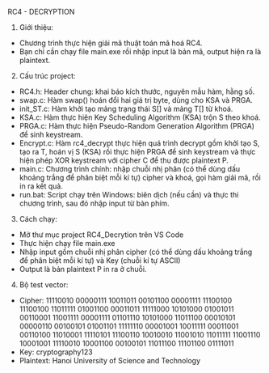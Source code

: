 RC4 - DECRYPTION
1. Giới thiệu:
- Chương trình thực hiện giải mã thuật toán mã hoá RC4.
- Bạn chỉ cần chạy file main.exe rồi nhập input là bản mã, output hiện ra là plaintext.
2. Cấu trúc project:
- RC4.h: Header chung: khai báo kích thước, nguyên mẫu hàm, hằng số.
- swap.c: Hàm swap() hoán đổi hai giá trị byte, dùng cho KSA và PRGA.
- init_ST.c: Hàm khởi tạo mảng trạng thái S[] và mảng T[] từ khoá.
- KSA.c: Hàm thực hiện Key Scheduling Algorithm (KSA) trộn S theo khoá.
- PRGA.c: Hàm thực hiện Pseudo-Random Generation Algorithm (PRGA) để sinh keystream.
- Encrypt.c: Hàm rc4_decrypt thực hiện quá trình decrypt gồm khởi tạo S, tạo ra T, hoán vị S (KSA) rồi thực hiện PRGA để sinh keystream và thực hiện phép XOR keystream với cipher C để thu được plaintext P.
- main.c: Chương trình chính: nhập chuỗi nhị phân (có thể dùng dấu khoảng trắng để phân biệt mỗi kí tự) cipher và khoá, gọi hàm giải mã, rồi in ra kết quả.
- run.bat: Script chạy trên Windows: biên dịch (nếu cần) và thực thi chương trình, sau đó nhập input từ bàn phím.
3. Cách chạy:
- Mở thư mục project RC4_Decrytion trên VS Code
- Thực hiện chạy file main.exe
- Nhập input gồm chuỗi nhị phân cipher (có thể dùng dấu khoảng trắng để phân biệt mỗi kí tự) và Key (chuỗi kí tự ASCII)
- Output là bản plaintext P in ra ở chuỗi.
4. Bộ test vector:
- Cipher: 11110010 00000111 10011011 00101100 00001111 11100100 11100100 11011111 01001100 00011011 11111000 10101000 01001011 00110001 11001111 00001111 01101110 10101000 11011100 00010101 00000110 00100101 01001101 11111110 00001001 10011111 00011001 00110100 11010001 11110101 11100110 10010010 11001010 11011111 11001110 10001001 11110010 10001100 00100101 11011100 11101100 01111011
- Key: cryptography123
- Plaintext: Hanoi University of Science and Technology
